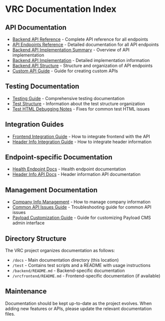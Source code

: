 # VRC Documentation Index

## API Documentation

- [Backend API Reference](./backend-api-reference.md) - Complete API reference for all endpoints
- [API Endpoints Reference](./api-endpoints-reference.md) - Detailed documentation for all API endpoints
- [Backend API Implementation Summary](./backend-api-implementation-summary.md) - Overview of API implementation
- [Backend API Implementation](./backend-api-implementation.md) - Detailed implementation information
- [Backend API Structure](./backend-api-structure.md) - Structure and organization of API endpoints
- [Custom API Guide](./custom-api-guide.md) - Guide for creating custom APIs

## Testing Documentation

- [Testing Guide](./testing-guide.md) - Comprehensive testing documentation
- [Test Structure](./test-structure.md) - Information about the test structure organization
- [Test HTML Debugging Notes](./test-html-debugging-notes.md) - Fixes for common test HTML issues

## Integration Guides

- [Frontend Integration Guide](./frontend-integration-guide.md) - How to integrate frontend with the API
- [Header Info Integration Guide](./header-info-integration-guide.md) - How to integrate header information

## Endpoint-specific Documentation

- [Health Endpoint Docs](./health-endpoint-docs.md) - Health endpoint documentation
- [Header Info API Docs](./header-info-api-docs.md) - Header information API documentation

## Management Documentation

- [Company Info Management](./company-info-management.md) - How to manage company information
- [Common API Issues Guide](./common-api-issues-guide.md) - Troubleshooting guide for common API issues
- [Payload Customization Guide](./payload-customization-guide.md) - Guide for customizing Payload CMS admin interface

## Directory Structure

The VRC project organizes documentation as follows:

- `/docs` - Main documentation directory (this location)
- `/test` - Contains test scripts and a README with usage instructions
- `/backend/README.md` - Backend-specific documentation
- `/vrcfrontend/README.md` - Frontend-specific documentation (if available)

## Maintenance

Documentation should be kept up-to-date as the project evolves. When adding new features or APIs, please update the relevant documentation files.
